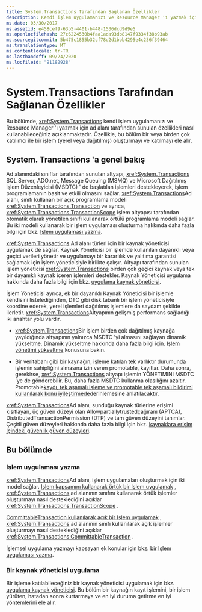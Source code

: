 ```yaml
---
title: System.Transactions Tarafından Sağlanan Özellikler
description: Kendi işlem uygulamanızı ve Resource Manager 'ı yazmak için .NET 'teki System. Transactions ad alanı tarafından sunulan özellikleri gözden geçirin.
ms.date: 03/30/2017
ms.assetid: e458cef9-63b5-4401-b448-1536dcd9d9e5
ms.openlocfilehash: 27c6224530b4faa1ada93db8147f9334f38b93ab
ms.sourcegitcommit: 5b475c1855b32cf78d2d1bbb4295e4c236f39464
ms.translationtype: MT
ms.contentlocale: tr-TR
ms.lasthandoff: 09/24/2020
ms.locfileid: "91182928"
---
```

# <a name="features-provided-by-systemtransactions"></a>System.Transactions Tarafından Sağlanan Özellikler

Bu bölümde, <xref:System.Transactions> kendi işlem uygulamanızı ve Resource Manager 'ı yazmak için ad alanı tarafından sunulan özellikleri nasıl kullanabileceğiniz açıklanmaktadır. Özellikle, bu bölüm bir veya birden çok katılımcı ile bir işlem (yerel veya dağıtılmış) oluşturmayı ve katılmayı ele alır.  
  
## <a name="overview-of-systemtransactions"></a>System. Transactions 'a genel bakış  

 Ad alanındaki sınıflar tarafından sunulan altyapı, <xref:System.Transactions> SQL Server, ADO.net, Message Queuing (MSMQ) ve Microsoft Dağıtılmış işlem Düzenleyicisi (MSDTC) ' de başlatılan işlemleri destekleyerek, işlem programlamanın basit ve etkili olmasını sağlar. <xref:System.Transactions>Ad alanı, sınıfı kullanan bir açık programlama modeli <xref:System.Transactions.Transaction> ve ayrıca, <xref:System.Transactions.TransactionScope> işlem altyapısı tarafından otomatik olarak yönetilen sınıfı kullanarak örtülü programlama modeli sağlar. Bu iki modeli kullanarak bir işlem uygulaması oluşturma hakkında daha fazla bilgi için bkz. [Işlem uygulaması yazma](writing-a-transactional-application.md).  
  
 <xref:System.Transactions> Ad alanı türleri için bir kaynak yöneticisi uygulamak de sağlar. Kaynak Yöneticisi bir işlemde kullanılan dayanıklı veya geçici verileri yönetir ve uygulamayı bir kararlılık ve yalıtıma garantisi sağlamak için işlem yöneticisiyle birlikte çalışır. Altyapı tarafından sunulan işlem yöneticisi <xref:System.Transactions> birden çok geçici kaynak veya tek bir dayanıklı kaynak içeren işlemleri destekler. Kaynak Yöneticisi uygulama hakkında daha fazla bilgi için bkz. [uygulama kaynak yöneticisi](implementing-a-resource-manager.md).  
  
 İşlem Yöneticisi ayrıca, ek bir dayanıklı Kaynak Yöneticisi bir işlemle kendisini listelediğinden, DTC gibi disk tabanlı bir işlem yöneticisiyle koordine ederek, yerel işlemleri dağıtılmış işlemlere da saydam şekilde ilerletir. <xref:System.Transactions>Altyapının gelişmiş performans sağladığı iki anahtar yolu vardır.  
  
- <xref:System.Transactions>Bir işlem birden çok dağıtılmış kaynağa yayıldığında altyapının yalnızca MSDTC 'yi almasını sağlayan dinamik yükseltme. Dinamik yükseltme hakkında daha fazla bilgi için. [Işlem yönetimi yükseltme](transaction-management-escalation.md) konusuna bakın.  
  
- Bir veritabanı gibi bir kaynağın, işleme katılan tek varlıktır durumunda işlemin sahipliğini almasına izin veren promotable, kayıtlar. Daha sonra, gerekirse, <xref:System.Transactions> altyapı işlemin YÖNETIMINI MSDTC 'ye de gönderebilir. Bu, daha fazla MSDTC kullanma olasılığını azaltır. Promotable[kaydı, tek aşamalı işleme ve promotable tek aşamalı bildirimi kullanılarak konu iyileştirmede](optimization-spc-and-promotable-spn.md)derinlemesine anlatılacaktır.  
  
 <xref:System.Transactions>Ad alanı, sunduğu kaynak türlerine erişimi kısıtlayan, üç güven düzeyi olan Allowpartiallytrustedçağıranı (APTCA), DistributedTransactionPermission (DTP) ve tam güven düzeyini tanımlar. Çeşitli güven düzeyleri hakkında daha fazla bilgi için bkz. [kaynaklara erişim Içindeki güvenlik güven düzeyleri](security-trust-levels-in-accessing-resources.md).  
  
## <a name="in-this-section"></a>Bu bölümde  
  
### <a name="writing-a-transactional-application"></a>Işlem uygulaması yazma  

 <xref:System.Transactions>Ad alanı, işlem uygulamaları oluşturmak için iki model sağlar. [Işlem kapsamını kullanarak örtük bir Işlem uygulamak](implementing-an-implicit-transaction-using-transaction-scope.md) , <xref:System.Transactions> ad alanının sınıfını kullanarak örtük işlemler oluşturmayı nasıl desteklediğini açıklar <xref:System.Transactions.TransactionScope> .  
  
 [CommittableTransaction kullanılarak açık bir Işlem uygulamak](implementing-an-explicit-transaction-using-committabletransaction.md) , <xref:System.Transactions> ad alanının sınıfı kullanılarak açık işlemler oluşturmayı nasıl desteklediğini açıklar <xref:System.Transactions.CommittableTransaction> .  
  
 İşlemsel uygulama yazmayı kapsayan ek konular için bkz. [bir Işlem uygulaması yazma](writing-a-transactional-application.md).  
  
### <a name="implementing-a-resource-manager"></a>Bir kaynak yöneticisi uygulama  

 Bir işleme katılabileceğiniz bir kaynak yöneticisi uygulamak için bkz. [uygulama kaynak yöneticisi](implementing-a-resource-manager.md). Bu bölüm bir kaynağın kayıt işlemini, bir işlem yürüten, hatadan sonra kurtarmaya ve en iyi duruma getirme en iyi yöntemlerini ele alır.
